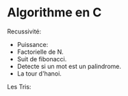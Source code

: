 # Algorithme en C
Recussivité:

 - Puissance:
 - Factorielle de N.
 - Suit de fibonacci.
 - Detecte si un mot est un palindrome.
 - La tour d'hanoi.

Les Tris:
